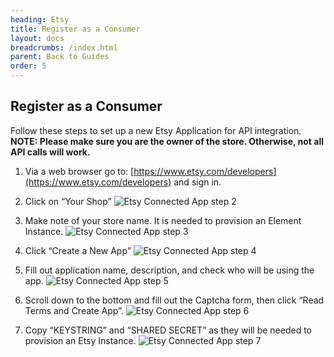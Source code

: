 ```yaml
---
heading: Etsy
title: Register as a Consumer
layout: docs
breadcrumbs: /index.html
parent: Back to Guides
order: 5
---
```


## Register as a Consumer

Follow these steps to set up a new Etsy Application for API integration.
__NOTE: Please make sure you are the owner of the store. Otherwise, not all API calls will work.__

1. Via a web browser go to: [https://www.etsy.com/developers](https://www.etsy.com/developers) and sign in.

2. Click on “Your Shop”
![Etsy Connected App step 2](http://cloud-elements.com/wp-content/uploads/2015/03/EtsyAPI2.png)

3. Make note of your store name. It is needed to provision an Element Instance.
![Etsy Connected App step 3](http://cloud-elements.com/wp-content/uploads/2015/03/EtsyAPI3.png)

4. Click “Create a New App”
![Etsy Connected App step 4](http://cloud-elements.com/wp-content/uploads/2015/03/EtsyAPI5.png)

5. Fill out application name, description, and check who will be using the app.
![Etsy Connected App step 5](http://cloud-elements.com/wp-content/uploads/2015/03/EtsyAPI6.png)

6. Scroll down to the bottom and fill out the Captcha form, then click “Read Terms and Create App”.
![Etsy Connected App step 6](http://cloud-elements.com/wp-content/uploads/2015/03/EtsyAPI7.png)

7. Copy “KEYSTRING” and “SHARED SECRET” as they will be needed to provision an Etsy Instance.
![Etsy Connected App step 7](http://cloud-elements.com/wp-content/uploads/2015/03/EtsyAPI8.png)
